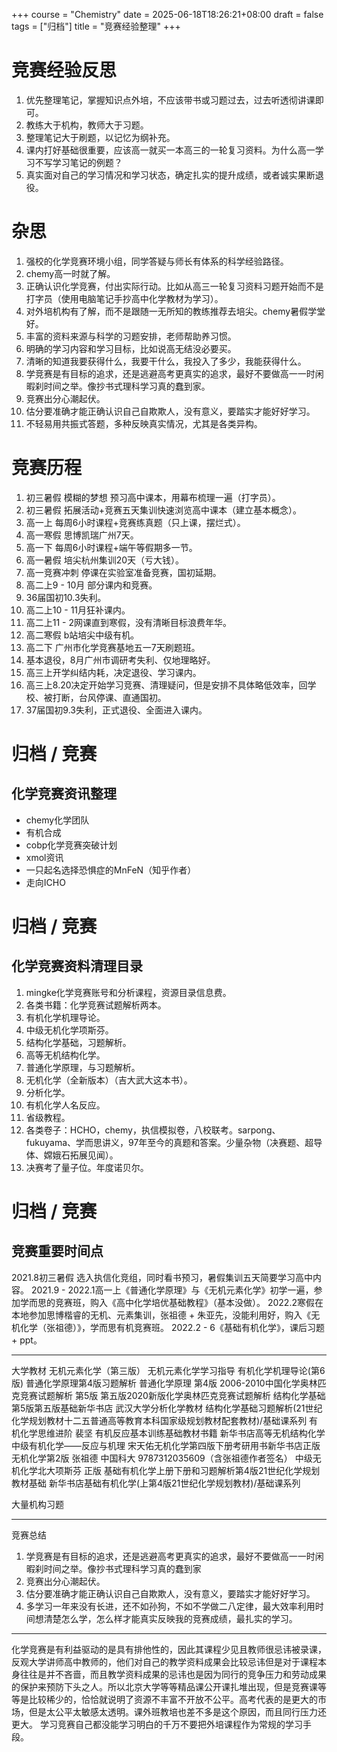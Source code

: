 +++
course = "Chemistry"
date = 2025-06-18T18:26:21+08:00
draft = false
tags = ["归档"]
title = "竞赛经验整理"
+++

# 竞赛经验反思
1. 优先整理笔记，掌握知识点外培，不应该带书或习题过去，过去听透彻讲课即可。
2. 教练大于机构，教师大于习题。
3. 整理笔记大于刷题，以记忆为纲补充。
4. 课内打好基础很重要，应该高一就买一本高三的一轮复习资料。为什么高一学习不写学习笔记的例题？
5. 真实面对自己的学习情况和学习状态，确定扎实的提升成绩，或者诚实果断退役。

# 杂思
1. 强校的化学竞赛环境小组，同学答疑与师长有体系的科学经验路径。
2. chemy高一时就了解。
3. 正确认识化学竞赛，付出实际行动。比如从高三一轮复习资料习题开始而不是打字员（使用电脑笔记手抄高中化学教材为学习）。
4. 对外培机构有了解，而不是跟随一无所知的教练推荐去培尖。chemy暑假学堂好。
5. 丰富的资料来源与科学的习题安排，老师帮助养习惯。
6. 明确的学习内容和学习目标，比如说高无结没必要买。
7. 清晰的知道我要获得什么，我要干什么，我投入了多少，我能获得什么。
8. 学竞赛是有目标的追求，还是逃避高考更真实的追求，最好不要做高一一时闲暇刹时间之举。像抄书式理科学习真的蠢到家。
9. 竞赛出分心潮起伏。
10. 估分要准确才能正确认识自己自欺欺人，没有意义，要踏实才能好好学习。
11. 不轻易用共振式答题，多种反映真实情况，尤其是各类异构。

# 竞赛历程
1. 初三暑假 模糊的梦想 预习高中课本，用幕布梳理一遍（打字员）。
2. 初三暑假 拓展活动+竞赛五天集训快速浏览高中课本（建立基本概念）。
3. 高一上 每周6小时课程+竞赛练真题（只上课，摆烂式）。
4. 高一寒假 思博凯瑞广州7天。
5. 高一下 每周6小时课程+端午等假期多一节。
6. 高一暑假 培尖杭州集训20天（亏大钱）。
7. 高一竞赛冲刺 停课在实验室准备竞赛，国初延期。
8. 高二上9 - 10月 部分课内和竞赛。
9. 36届国初10.3失利。
10. 高二上10 - 11月狂补课内。
11. 高二上11 - 2网课直到寒假，没有清晰目标浪费年华。
12. 高二寒假 b站培尖中级有机。
13. 高二下 广州市化学竞赛基地五一7天刷题班。
14. 基本退役，8月广州市调研考失利、仅地理略好。
15. 高三上开学纠结内耗，决定退役、学习课内。
16. 高三上8.20决定开始学习竞赛、清理疑问，但是安排不具体略低效率，回学校、被打断，台风停课、直通国初。
17. 37届国初9.3失利，正式退役、全面进入课内。

# 归档 / 竞赛

## 化学竞赛资讯整理
- chemy化学团队
- 有机合成
- cobp化学竞赛突破计划
- xmol资讯
- 一只起名选择恐惧症的MnFeN（知乎作者）
- 走向ICHO

# 归档 / 竞赛

## 化学竞赛资料清理目录
1. mingke化学竞赛账号和分析课程，资源目录信息费。
2. 各类书籍：化学竞赛试题解析两本。
3. 有机化学机理导论。
4. 中级无机化学项斯芬。
5. 结构化学基础，习题解析。
6. 高等无机结构化学。
7. 普通化学原理，与习题解析。
8. 无机化学（全新版本）（吉大武大这本书）。
9. 分析化学。
10. 有机化学人名反应。
11. 省级教程。
12. 各类卷子：HCHO，chemy，执信模拟卷，八校联考。sarpong、fukuyama、学而思讲义，97年至今的真题和答案。少量杂物（决赛题、超导体、嫦娥石拓展见闻）。
13. 决赛考了量子位。年度诺贝尔。

# 归档 / 竞赛

## 竞赛重要时间点
2021.8初三暑假 选入执信化竞组，同时看书预习，暑假集训五天简要学习高中内容。
2021.9 - 2022.1高一上《普通化学原理》与《无机元素化学》初学一遍，参加学而思的竞赛班，购入《高中化学培优基础教程》（基本没做）。
2022.2寒假在本地参加思博楷睿的无机、元素集训，张祖德 + 朱亚先，没能利用好，购入《无机化学（张祖德）》，学而思有机竞赛班。
2022.2 - 6《基础有机化学》，课后习题 + ppt。

---
大学教材
无机元素化学（第三版）
无机元素化学学习指导
有机化学机理导论(第6版)
普通化学原理第4版习题解析
普通化学原理 第4版
2006-2010中国化学奥林匹克竞赛试题解析 第5版
第五版2020新版化学奥林匹克竞赛试题解析
结构化学基础第5版第五版基础新华书店
武汉大学分析化学教材
结构化学基础习题解析(21世纪化学规划教材十二五普通高等教育本科国家级规划教材配套教材)/基础课系列
有机化学思维进阶 裴坚 有机反应基本训练基础教材书籍
新华书店高等无机结构化学中级有机化学——反应与机理
宋天佑无机化学第四版下册考研用书新华书店正版
无机化学第2版 张祖德 中国科大 9787312035609（含张祖德作者签名）
中级无机化学北大项斯芬
正版 基础有机化学上册下册和习题解析第4版21世纪化学规划教材基础 新华书店基础有机化学(上第4版21世纪化学规划教材)/基础课系列

大量机构习题
***

竞赛总结

1. 学竞赛是有目标的追求，还是逃避高考更真实的追求，最好不要做高一一时闲暇刹时间之举。像抄书式理科学习真的蠢到家
2. 竞赛出分心潮起伏。
3. 估分要准确才能正确认识自己自欺欺人，没有意义，要踏实才能好好学习。
4. 多学习一年来没有长进，还不如孙狗，不如不学做二八定律，最大效率利用时间想清楚怎么学，怎么样才能真实反映我的竞赛成绩，最扎实的学习。

***

化学竞赛是有利益驱动的是具有排他性的，因此其课程少见且教师很忌讳被录课，反观大学讲师高中教师的，他们对自己的教学资料成果会比较忌讳但是对于课程本身往往是并不吝啬，而且教学资料成果的忌讳也是因为同行的竞争压力和劳动成果的保护来预防下头之人。所以北京大学等等精品课公开课扎堆出现，但是竞赛课等等是比较稀少的，恰恰就说明了资源不丰富不开放不公平。高考代表的是更大的市场，但是太公平太敏感太透明。课外班教培也差不多是这个原因，而且同行压力还更大。
学习竞赛自己都没能学习明白的千万不要把外培课程作为常规的学习手段。